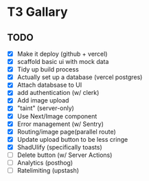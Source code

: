 # T3 Gallary 

## TODO

- [x] Make it deploy (github + vercel)
- [x] scaffold basic ui with mock data
- [x] Tidy up build process
- [x] Actually set up a database (vercel postgres)
- [x] Attach databsase to UI
- [x] add authentication (w/ clerk)
- [x] Add image upload
- [x] "taint" (server-only)
- [x] Use Next/Image component
- [x] Error management (w/ Sentry)
- [x] Routing/image page(parallel route)
- [x] Update upload button to be less cringe
- [x] ShadUIify (specifically toasts)
- [ ] Delete button (w/ Server Actions)
- [ ] Analytics (posthog)
- [ ] Ratelimiting (upstash)